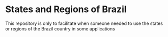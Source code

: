 # States and Regions of Brazil

This repository is only to facilitate when someone needed to use the states or regions of the Brazil country in some applications 
